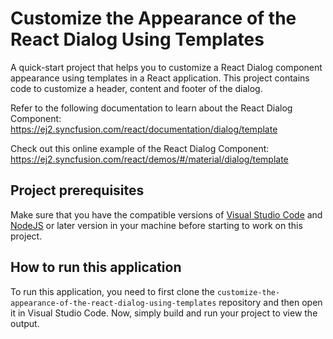 # Customize the Appearance of the React Dialog Using Templates

A quick-start project that helps you to customize a React Dialog component appearance using templates in a React application. This project contains code to customize a header, content and footer of the dialog.
 
Refer to the following documentation to learn about the React Dialog Component: 
https://ej2.syncfusion.com/react/documentation/dialog/template

Check out this online example of the React Dialog Component:
https://ej2.syncfusion.com/react/demos/#/material/dialog/template

## Project prerequisites
Make sure that you have the compatible versions of [Visual Studio Code](https://code.visualstudio.com/download ) and [NodeJS](https://nodejs.org/en/download) or later version in your machine before starting to work on this project.

## How to run this application
To run this application, you need to first clone the `customize-the-appearance-of-the-react-dialog-using-templates` repository and then open it in Visual Studio Code. Now, simply build and run your project to view the output.